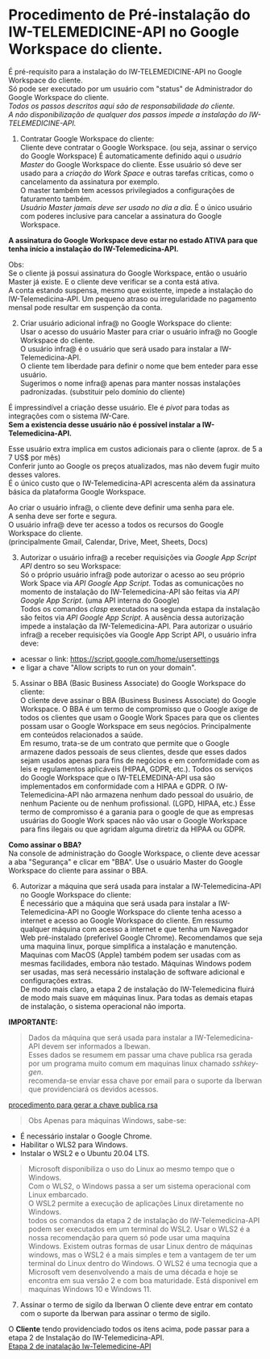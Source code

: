 # Procedimento de Pré-instalação do IW-TELEMEDICINE-API no Google Workspace do cliente.

É pré-requisito para a instalação do IW-TELEMEDICINE-API no Google Workspace do cliente.  
Só pode ser executado por um usuário com "status" de Administrador do Google Workspace do cliente.  
*Todos os passos descritos aqui são de responsabilidade do cliente.*  
*A não disponibilização de qualquer dos passos impede a instalação do IW-TELEMEDICINE-API.*

1. Contratar Google Workspace do cliente:  
Cliente deve contratar o Google Workspace. (ou seja, assinar o serviço do Google Workspace)
É automaticamente definido aqui o *usuário Master* do Google Workspace do cliente.
Esse usuário só deve ser usado para a *criação do Work Space* e outras tarefas críticas, como o cancelamento da assinatura por exemplo.  
O master também tem acessos privilegiados a configurações de faturamento também.  
*Usuário Master jamais deve ser usado no dia a dia.*
É o único usuário com poderes inclusive para cancelar a assinatura do Google Workspace.  

**A assinatura do Google Workspace deve estar no estado ATIVA para que tenha início a instalação do IW-Telemedicina-API.** 

Obs:  
Se o cliente já possui assinatura do Google  Workspace, então o usuário Master já existe. 
E o cliente deve verificar se a conta está ativa.  
A conta estando suspensa, mesmo que existente, impede a instalação do IW-Telemedicina-API.
Um pequeno atraso ou irregularidade no pagamento mensal pode resultar em suspenção da conta.

2. Criar usuário adicional infra@<customer-domain> no Google Workspace do cliente:  
Usar o acesso do usuário Master para criar o usuário infra@<customer-domain> no Google Workspace do cliente.  
O usuário infra@<customer-domain> é o usuário que será usado para instalar a IW-Telemedicina-API.  
O cliente tem liberdade para definir o nome que bem enteder para esse usuário.  
Sugerimos o nome infra@<customer-domain> apenas para manter nossas instalações padronizadas. (substituir <customer-domain> pelo domínio do cliente)  

É impressindível a criação desse usuário. Ele é *pivot* para todas as integrações com o sistema IW-Care.  
**Sem a existencia desse usuário não é possível instalar a IW-Telemedicina-API.**  

Esse usuário extra implica em custos adicionais para o cliente (aprox. de 5 a 7 US$ por mês)    
Conferir junto ao Google os preços atualizados, mas não devem fugir muito desses valores.  
É o único custo que o IW-Telemedicina-API acrescenta além da assinatura básica da plataforma Google Workspace.  

Ao criar o usuário infra@<customer-domain>, o cliente deve definir uma senha para ele.  
A senha deve ser forte e segura.  
O usuário infra@<customer-domain> deve ter acesso a todos os recursos do Google Workspace do cliente.  
(principalmente Gmail, Calendar, Drive, Meet, Sheets, Docs)

3. Autorizar o usuário infra@<customer-domain> a receber requisições via *Google App Script API* dentro so seu Workspace:  
Só o próprio usuário infra@<customer-domain> pode autorizar o acesso ao seu próprio Work Space via *API Google App Script*. 
Todas as comunicações no momento de instalação do IW-Telemedicina-API são feitas via *API Google App Script*. (uma API interna do Google)  
Todos os comandos *clasp* executados na segunda estapa da instalação são feitos via *API Google App Script*.
A ausência dessa autorização impede a instalação da IW-Telemedicina-API.
Para autorizar o usuário infra@<customer-domain> a receber requisições via Google App Script API, o usuário infra deve:  
* acessar o link: https://script.google.com/home/usersettings 
* e ligar a chave "Allow scripts to run on your domain".

5. Assinar o BBA (Basic Business Associate) do Google Workspace do cliente:  
O cliente deve assinar o BBA (Business Business Associate) do Google Workspace.
O BBA é um termo de compromisso que o Google axige de todos os clientes que usam o Google Work Spaces para que os clientes possam usar o Google Workspace em seus negócios. Principalmente em conteúdos relacionados a saúde.  
Em resumo, trata-se de um contrato que permite que o Google armazene dados pessoais de seus clientes, desde que esses dados sejam usados apenas para fins de negócios e em conformidade com as leis e regulamentos aplicáveis (HIPAA, GDPR, etc.).
Todos os serviços do Google Workspace que o IW-TELEMEDINA-API usa são implementados em conformidade com a HIPAA e GDPR.
O IW-Telemedicina-API não armazena nenhum dado pessoal do usuário, de nenhum Paciente ou de nenhum profissional. (LGPD, HIPAA, etc.)
Esse termo de compromisso é a garania para o google de que as empresas usuárias do Google Work spaces não vão usar o Google Workspace para fins ilegais ou que agridam alguma diretriz da HIPAA ou GDPR.  

**Como assinar o BBA?**  
Na console de administração do Google Workspace, o cliente deve acessar a aba "Segurança" e clicar em "BBA".
Use o usuário Master do Google Workspace do cliente para assinar o BBA.  


6. Autorizar a máquina que será usada para instalar a IW-Telemedicina-API no Google Workspace do cliente:  
É necessário que a máquina que será usada para instalar a IW-Telemedicina-API no Google Workspace do cliente tenha acesso a internet e acesso ao Google Workspace do cliente. Em ressumo qualquer máquina com acesso a internet e que tenha um Navegador Web pré-instalado (preferível Google Chrome). Recomendamos que seja uma maquina linux, porque simplifica a instalação e manutenção. Maquinas com MacOS (Apple) também podem ser usadas com as mesmas facilidades, embora não testado. Máquinas Windows podem ser usadas, mas será necessário instalação de software adicional e configurações extras.  
De modo mais claro, a etapa 2 de instalação do IW-Telemedicina fluirá de modo mais suave em máquinas linux. Para todas as demais etapas de instalação, o sistema operacional não importa. 

**IMPORTANTE:**  
> Dados da máquina que será usada para instalar a IW-Telemedicina-API devem ser informados a Ibewan.  
Esses dados se resumem em passar uma chave publica rsa gerada por um programa muito comum em maquinas linux chamado *sshkey-gen*.  
recomenda-se enviar essa chave por email para o suporte da Iberwan que providenciará os devidos acessos.

[procedimento para gerar a chave publica rsa](https://www.digitalocean.com/community/tutorials/how-to-set-up-ssh-keys-on-ubuntu-20-04)

>Obs Apenas para máquinas Windows, sabe-se:  
* É necessário instalar o Google Chrome.
* Habilitar o WLS2 para Windows.  
* Instalar o WSL2 e o Ubuntu 20.04 LTS.  

>Microsoft disponibiliza o uso do Linux ao mesmo tempo que o Windows.  
Com o WLS2, o Windows passa a ser um sistema operacional com Linux embarcado.  
O WSL2 permite a execução de aplicações Linux diretamente no Windows.  
todos os comandos da etapa 2 de instalação do IW-Telemedicina-API podem ser executados em um terminal do WSL2.
Usar o WLS2 é a nossa recomendação para quem só pode usar uma maquina Windows.
Existem outras formas de usar Linux dentro de máquinas windows, mas o WSL2 é a mais simples e tem a vantagem de ter um terminal do Linux dentro do Windows. O WLS2 é uma tecnogia que a Microsoft vem desenvolvendo a mais de uma década e hoje se encontra em sua versão 2 e com  boa maturidade. Está disponivel em maquinas Windows 10 e Windows 11.   



7. Assinar o termo de sigilo da Iberwan
O cliente deve entrar em contato com o suporte da Iberwan para assinar o termo de sigilo.



O **Cliente** tendo providenciado todos os itens acima, pode passar para a etapa 2 de Instalação do IW-Telemedicina-API.  
[Etapa 2 de inatalação Iw-Telemedicine-API](installing-iw-telemedicine-in-clients-clasp-cli-lang-pt.md)

